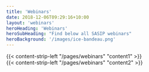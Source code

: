 ```yaml
---
title: 'Webinars'
date: 2018-12-06T09:29:16+10:00
layout: 'webinars'
heroHeading: 'Webinars'
heroSubHeading: "Find below all SASIP webinars"
heroBackground: '/images/ice-bandeau.png'
---
```


<div>
{{< content-strip-left "/pages/webinars" "content1" >}}
</div>
  
  <div>
{{< content-strip-left "/pages/webinars" "content2" >}}
</div>
